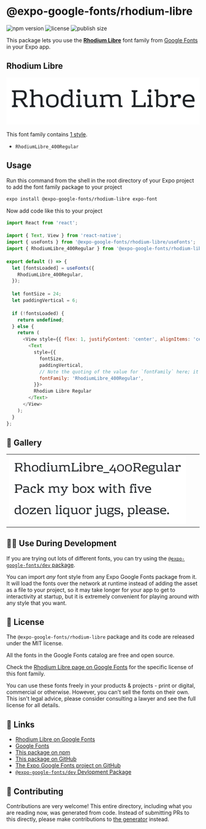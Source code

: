 # @expo-google-fonts/rhodium-libre

![npm version](https://flat.badgen.net/npm/v/@expo-google-fonts/rhodium-libre)
![license](https://flat.badgen.net/github/license/expo/google-fonts)
![publish size](https://flat.badgen.net/packagephobia/install/@expo-google-fonts/rhodium-libre)

This package lets you use the [**Rhodium Libre**](https://fonts.google.com/specimen/Rhodium+Libre) font family from [Google Fonts](https://fonts.google.com/) in your Expo app.

## Rhodium Libre

![Rhodium Libre](./font-family.png)

This font family contains [1 style](#-gallery).

- `RhodiumLibre_400Regular`

## Usage

Run this command from the shell in the root directory of your Expo project to add the font family package to your project
```sh
expo install @expo-google-fonts/rhodium-libre expo-font
```

Now add code like this to your project
```js
import React from 'react';

import { Text, View } from 'react-native';
import { useFonts } from '@expo-google-fonts/rhodium-libre/useFonts';
import { RhodiumLibre_400Regular } from '@expo-google-fonts/rhodium-libre/400Regular';

export default () => {
  let [fontsLoaded] = useFonts({
    RhodiumLibre_400Regular,
  });

  let fontSize = 24;
  let paddingVertical = 6;

  if (!fontsLoaded) {
    return undefined;
  } else {
    return (
      <View style={{ flex: 1, justifyContent: 'center', alignItems: 'center' }}>
        <Text
          style={{
            fontSize,
            paddingVertical,
            // Note the quoting of the value for `fontFamily` here; it expects a string!
            fontFamily: 'RhodiumLibre_400Regular',
          }}>
          Rhodium Libre Regular
        </Text>
      </View>
    );
  }
};

```

## 🔡 Gallery


||||
|-|-|-|
|![RhodiumLibre_400Regular](.//400Regular/RhodiumLibre_400Regular.ttf.png)||||


## 👩‍💻 Use During Development

If you are trying out lots of different fonts, you can try using the [`@expo-google-fonts/dev` package](https://github.com/freeboub/google-fonts/tree/master/font-packages/dev#readme).

You can import *any* font style from any Expo Google Fonts package from it. It will load the fonts
over the network at runtime instead of adding the asset as a file to your project, so it may take longer
for your app to get to interactivity at startup, but it is extremely convenient
for playing around with any style that you want.

## 📖 License

The `@expo-google-fonts/rhodium-libre` package and its code are released under the MIT license.

All the fonts in the Google Fonts catalog are free and open source.

Check the [Rhodium Libre page on Google Fonts](https://fonts.google.com/specimen/Rhodium+Libre) for the specific license of this font family.

You can use these fonts freely in your products & projects - print or digital, commercial or otherwise. However, you can't sell the fonts on their own. This isn't legal advice, please consider consulting a lawyer and see the full license for all details.

## 🔗 Links

- [Rhodium Libre on Google Fonts](https://fonts.google.com/specimen/Rhodium+Libre)
- [Google Fonts](https://fonts.google.com/)
- [This package on npm](https://www.npmjs.com/package/@expo-google-fonts/rhodium-libre)
- [This package on GitHub](https://github.com/freeboub/google-fonts/tree/master/font-packages/rhodium-libre)
- [The Expo Google Fonts project on GitHub](https://github.com/freeboub/google-fonts)
- [`@expo-google-fonts/dev` Devlopment Package](https://github.com/freeboub/google-fonts/tree/master/font-packages/dev)

## 🤝 Contributing

Contributions are very welcome! This entire directory, including what you are reading now, was generated from code. Instead of submitting PRs to this directly, please make contributions to [the generator](https://github.com/freeboub/google-fonts/tree/master/packages/generator) instead.
